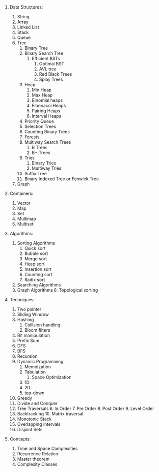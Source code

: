 1. Data Structures:
	1. String
	2. Array
	3. Linked List
	4. Stack
	5. Queue
	6. Tree
		1. Binary Tree
		2. Binary Search Tree
			1. Efficient BSTs
				1. Optimal BST
				2. AVL tree
				3. Red Black Trees
				4. Splay Trees
		3. Heap
			1. Min Heap
			2. Max Heap
			3. Binomial heaps
			4. Fibonacci Heaps
			5. Pairing Heaps
			6. Interval Heaps
		4. Priority Queue
		5. Selection Trees
		6. Counting Binary Trees 
		7. Forests 
		8. Multiway Search Trees
			1. B Trees
			2. B+ Trees
		9. Tries
			1. Binary Tries
			2. Multiway Tries
		10. Suffix Tree
		11. Binary Indexed Tree or Fenwick Tree
	7. Graph

2. Containers:
	1. Vector
	2. Map
	3. Set
	4. Multimap
	5. Multiset

3. Algorithms:
	1. Sorting Algorithms
		1. Quick sort
		2. Bubble sort
		3. Merge sort
		4. Heap sort
		5. Insertion sort
		6. Counting sort
		7. Radix sort
	2. Searching Algorithms
	3. Graph Algorithms
		8. Topological sorting

4. Techniques:
	1. Two pointer
	2. Sliding Window
	3. Hashing
		1. Collision handling
		2. Bloom filters
	4. Bit manipulation
	5. Prefix Sum
	6. DFS
	7. BFS
	8. Recursion
	9. Dynamic Programming
		1. Memoization
		2. Tabulation
			1. Space Optimization
		3. 1D
		4. 2D
		5. top-down
	10. Greedy
	11. Divide and Conquer
	12. Tree Traversals
		6. In Order
		7. Pre Order
		8. Post Order
		9. Level Order
	13. Backtracking
		10. Matrix traversal
	14. Monotonic Stack
	15. Overlapping intervals
	16. Disjoint Sets

5. Concepts:
	1. Time and Space Complexities
	2. Recurrence Relation
	3. Master theorem
	4. Complexity Classes